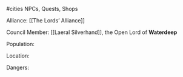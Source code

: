 #cities
NPCs, Quests, Shops

Alliance: [[The Lords’ Alliance]]

Council Member: [[Laeral Silverhand]], the Open Lord of **Waterdeep**

Population: 

Location: 

Dangers: 